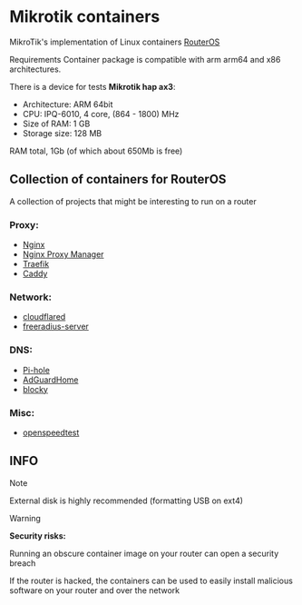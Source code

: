 # Mikrotik containers

MikroTik's implementation of Linux containers [RouterOS](https://help.mikrotik.com/docs/display/ROS/Container)

Requirements
Container package is compatible with arm arm64 and x86 architectures.

There is a device for tests **Mikrotik hap ax3**:
- Architecture: ARM 64bit
- CPU: IPQ-6010, 4 core, (864 - 1800) MHz
- Size of RAM: 1 GB
- Storage size: 128 MB

RAM total, 1Gb (of which about 650Mb is free)


## Collection of containers for RouterOS

A collection of projects that might be interesting to run on a router

### Proxy:
- [Nginx](https://github.com/nginx/nginx)
- [Nginx Proxy Manager](https://github.com/NginxProxyManager/nginx-proxy-manager)
- [Traefik](https://github.com/traefik/traefik)
- [Caddy](https://github.com/caddyserver/caddy)

### Network:
- [cloudflared](https://github.com/cloudflare/cloudflared)
- [freeradius-server](https://github.com/FreeRADIUS/freeradius-server)

### DNS: 
- [Pi-hole](https://github.com/pi-hole/docker-pi-hole)
- [AdGuardHome](https://github.com/AdguardTeam/AdGuardHome)
- [blocky](https://github.com/0xERR0R/blocky)

### Misc:
- [openspeedtest](https://github.com/openspeedtest/Speed-Test)



## INFO

> [!NOTE]  
> External disk is highly recommended (formatting USB on ext4)


> [!WARNING]  
> **Security risks:**
> 
> Running an obscure container image on your router can open a security breach
> 
> If the router is hacked, the containers can be used to easily install malicious software on your router and over the network